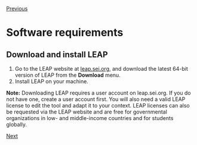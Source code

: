 [Previous](Softwarerequirements.md)
# Software requirements

## Download and install LEAP

1. Go to the LEAP website at [leap.sei.org](https://leap.sei.org), and download the latest 64-bit version of LEAP from the **Download** menu.
2. Install LEAP on your machine.

**Note:** Downloading LEAP requires a user account on leap.sei.org. If you do not have one, create a user account first. You will also need a valid LEAP license to edit the tool and adapt it to your context. LEAP licenses can also be requested via the LEAP website and are free for governmental organizations in low- and middle-income countries and for students globally.

[Next](Installation.md)
